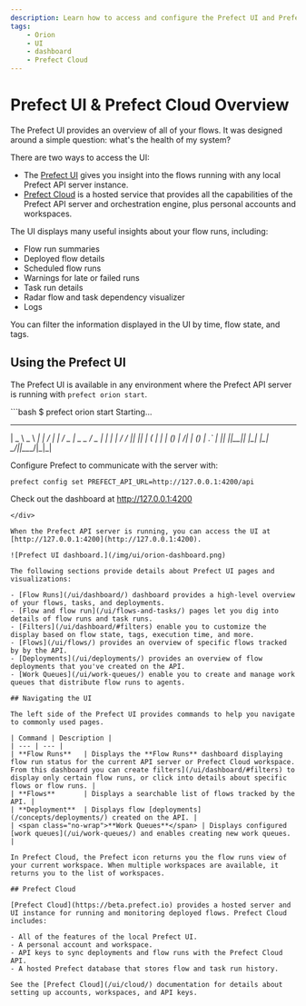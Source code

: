 ```yaml
---
description: Learn how to access and configure the Prefect UI and Prefect Cloud.
tags:
    - Orion
    - UI
    - dashboard
    - Prefect Cloud
---
```


# Prefect UI & Prefect Cloud Overview

The Prefect UI provides an overview of all of your flows. It was designed around a simple question: what's the health of my system?

There are two ways to access the UI:

- The [Prefect UI](#using-the-orion-ui) gives you insight into the flows running with any local Prefect API server instance.
- [Prefect Cloud](/ui/cloud/) is a hosted service that provides all the capabilities of the Prefect API server and orchestration engine, plus personal accounts and workspaces.

The UI displays many useful insights about your flow runs, including:

- Flow run summaries
- Deployed flow details
- Scheduled flow runs
- Warnings for late or failed runs
- Task run details 
- Radar flow and task dependency visualizer 
- Logs

You can filter the information displayed in the UI by time, flow state, and tags.

## Using the Prefect UI

The Prefect UI is available in any environment where the Prefect API server is running with `prefect orion start`.

<div class="terminal">
```bash
$ prefect orion start
Starting...

 ___ ___ ___ ___ ___ ___ _____    ___  ___ ___ ___  _  _
| _ \ _ \ __| __| __/ __|_   _|  / _ \| _ \_ _/ _ \| \| |
|  _/   / _|| _|| _| (__  | |   | (_) |   /| | (_) | .` |
|_| |_|_\___|_| |___\___| |_|    \___/|_|_\___\___/|_|\_|

Configure Prefect to communicate with the server with:

    prefect config set PREFECT_API_URL=http://127.0.0.1:4200/api

Check out the dashboard at http://127.0.0.1:4200
```
</div>

When the Prefect API server is running, you can access the UI at [http://127.0.0.1:4200](http://127.0.0.1:4200).

![Prefect UI dashboard.](/img/ui/orion-dashboard.png)

The following sections provide details about Prefect UI pages and visualizations:

- [Flow Runs](/ui/dashboard/) dashboard provides a high-level overview of your flows, tasks, and deployments.
- [Flow and flow run](/ui/flows-and-tasks/) pages let you dig into details of flow runs and task runs.
- [Filters](/ui/dashboard/#filters) enable you to customize the display based on flow state, tags, execution time, and more.
- [Flows](/ui/flows/) provides an overview of specific flows tracked by by the API.
- [Deployments](/ui/deployments/) provides an overview of flow deployments that you've created on the API.
- [Work Queues](/ui/work-queues/) enable you to create and manage work queues that distribute flow runs to agents.

## Navigating the UI

The left side of the Prefect UI provides commands to help you navigate to commonly used pages.

| Command | Description |
| --- | --- |
| **Flow Runs**   | Displays the **Flow Runs** dashboard displaying flow run status for the current API server or Prefect Cloud workspace. From this dashboard you can create filters](/ui/dashboard/#filters) to display only certain flow runs, or click into details about specific flows or flow runs. |
| **Flows**       | Displays a searchable list of flows tracked by the API. |
| **Deployment**  | Displays flow [deployments](/concepts/deployments/) created on the API. |
| <span class="no-wrap">**Work Queues**</span> | Displays configured [work queues](/ui/work-queues/) and enables creating new work queues. |

In Prefect Cloud, the Prefect icon returns you the flow runs view of your current workspace. When multiple workspaces are available, it returns you to the list of workspaces.

## Prefect Cloud

[Prefect Cloud](https://beta.prefect.io) provides a hosted server and UI instance for running and monitoring deployed flows. Prefect Cloud includes:

- All of the features of the local Prefect UI.
- A personal account and workspace.
- API keys to sync deployments and flow runs with the Prefect Cloud API.
- A hosted Prefect database that stores flow and task run history.

See the [Prefect Cloud](/ui/cloud/) documentation for details about setting up accounts, workspaces, and API keys.